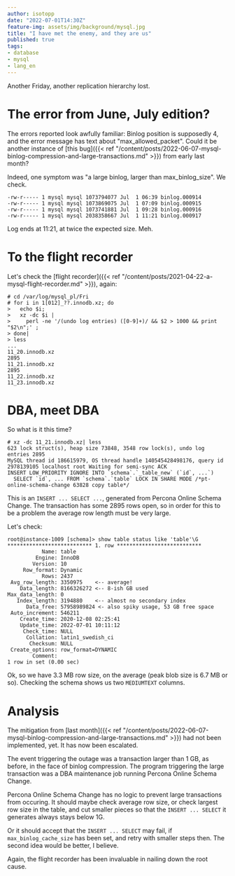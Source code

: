 ```yaml
---
author: isotopp
date: "2022-07-01T14:30Z"
feature-img: assets/img/background/mysql.jpg
title: "I have met the enemy, and they are us"
published: true
tags:
- database
- mysql
- lang_en
---
```


Another Friday, another replication hierarchy lost.

# The error from June, July edition?

The errors reported look awfully familiar: Binlog position is supposedly 4, and the error message has text about "max_allowed_packet".
Could it be another instance of [this bug]({{< ref "/content/posts/2022-06-07-mysql-binlog-compression-and-large-transactions.md" >}}) from early last month?

Indeed, one symptom was "a large binlog, larger than max_binlog_size".
We check.

```console
-rw-r----- 1 mysql mysql 1073794077 Jul  1 06:39 binlog.000914
-rw-r----- 1 mysql mysql 1073869075 Jul  1 07:09 binlog.000915
-rw-r----- 1 mysql mysql 1073741881 Jul  1 09:28 binlog.000916
-rw-r----- 1 mysql mysql 2038358667 Jul  1 11:21 binlog.000917
```

Log ends at 11:21, at twice the expected size.
Meh.

# To the flight recorder

Let's check the [flight recorder]({{< ref "/content/posts/2021-04-22-a-mysql-flight-recorder.md" >}}), again:

```console
# cd /var/log/mysql_pl/Fri
# for i in 1[012]_??.innodb.xz; do 
>   echo $i;  
>   xz -dc $i | 
>     perl -ne '/(undo log entries) ([0-9]+)/ && $2 > 1000 && print "$2\n";' ;
> done|
> less
...
11_20.innodb.xz
2895
11_21.innodb.xz
2895
11_22.innodb.xz
11_23.innodb.xz
```

# DBA, meet DBA

So what is it this time?

```console
# xz -dc 11_21.innodb.xz| less
623 lock struct(s), heap size 73848, 3548 row lock(s), undo log entries 2895
MySQL thread id 186615979, OS thread handle 140545428498176, query id 2978139105 localhost root Waiting for semi-sync ACK
INSERT LOW_PRIORITY IGNORE INTO `schema`.`_table_new` (`id`, ...`) 
  SELECT `id`, ... FROM `schema`.`table` LOCK IN SHARE MODE /*pt-online-schema-change 63828 copy table*/

```

This is an `INSERT ... SELECT ...`, generated from Percona Online Schema Change.
The transaction has some 2895 rows open, so in order for this to be a problem the average row length must be very large.

Let's check:

```console
root@instance-1009 [schema]> show table status like 'table'\G
*************************** 1. row ***************************
           Name: table
         Engine: InnoDB
        Version: 10
     Row_format: Dynamic
           Rows: 2437
 Avg_row_length: 3350975    <-- average!
    Data_length: 8166326272 <-- 8-ish GB used
Max_data_length: 0
   Index_length: 3194880    <-- almost no secondary index
      Data_free: 57958989824 <- also spiky usage, 53 GB free space
 Auto_increment: 546211
    Create_time: 2020-12-08 02:25:41
    Update_time: 2022-07-01 10:11:12
     Check_time: NULL
      Collation: latin1_swedish_ci
       Checksum: NULL
 Create_options: row_format=DYNAMIC
        Comment:
1 row in set (0.00 sec)
```

Ok, so we have 3.3 MB row size, on the average (peak blob size is 6.7 MB or so).
Checking the schema shows us two `MEDIUMTEXT` columns.

# Analysis

The mitigation from [last month]({{< ref "/content/posts/2022-06-07-mysql-binlog-compression-and-large-transactions.md" >}}) had not been implemented, yet.
It has now been escalated.

The event triggering the outage was a transaction larger than 1 GB, as before, in the face of binlog compression.
The program triggering the large transaction was a DBA maintenance job running Percona Online Schema Change.

Percona Online Schema Change has no logic to prevent large transactions from occuring.
It should maybe check average row size, or check largest row size in the table, and cut smaller pieces so that the `INSERT ... SELECT` it generates always stays below 1G.

Or it should accept that the `INSERT ... SELECT` may fail, if `max_binlog_cache_size` has been set, and retry with smaller steps then.
The second idea would be better, I believe.

Again, the flight recorder has been invaluable in nailing down the root cause.
